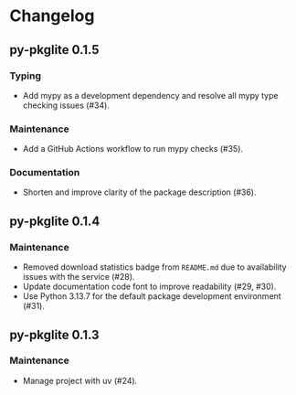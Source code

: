 # Changelog

## py-pkglite 0.1.5

### Typing

- Add mypy as a development dependency and resolve all mypy type checking issues (#34).

### Maintenance

- Add a GitHub Actions workflow to run mypy checks (#35).

### Documentation

- Shorten and improve clarity of the package description (#36).

## py-pkglite 0.1.4

### Maintenance

- Removed download statistics badge from `README.md` due to availability issues
  with the service (#28).
- Update documentation code font to improve readability (#29, #30).
- Use Python 3.13.7 for the default package development environment (#31).

## py-pkglite 0.1.3

### Maintenance

- Manage project with uv (#24).

## py-pkglite 0.1.2

### Documentation

- Use absolute URL to replace relative path for the logo image in `README.md`,
  to make it render properly on PyPI (#20).
- Improve logo and favicon images generation workflow for better font rendering (#22).

## py-pkglite 0.1.1

### Improvements

- Rewrite packed file parser with finite state machines to improve code readability (#16).
- Use isort to sort import statements for all Python files (#15).

## py-pkglite 0.1.0

### Typing

- Refactor type hints to use built-in generics and base abstract classes
  following typing best practices (#11).
- Use PEP 604 style shorthand syntax for union and optional types (#10).

### Bug fixes

- Use pathspec to handle ignore pattern matching. This makes the packing
  feature work properly under Windows (#7).

### Improvements

- Read and write text files using UTF-8 encoding on all platforms (#7).
